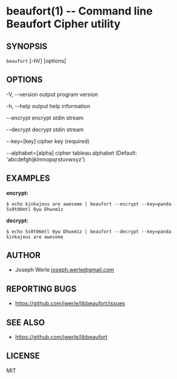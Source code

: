 beaufort(1) -- Command line Beaufort Cipher utility
=================================

## SYNOPSIS

`beaufort` \[-hV\] \[options\]

## OPTIONS

  -V, --version
      output program version

  -h, --help
      output help information

  --encrypt
      encrypt stdin stream

  --decrypt
      decrypt stdin stream

  --key=[key]
      cipher key (required)

  --alphabet=[alpha]
    cipher tableau alphabet (Default: 'abcdefghijklmnopqrstuvwxyz')

## EXAMPLES

  **encrypt:**

  ```
  $ echo kinkajous are awesome | beaufort --encrypt --key=panda
  5s0t06mtl 0yw Dhwxm1z
  ```

  **decrypt:**

  ```
  $ echo 5s0t06mtl 0yw Dhwxm1z | beaufort --decrypt --key=panda
  kinkajous are awesome
  ```

## AUTHOR

  - Joseph Werle <joseph.werle@gmail.com>

## REPORTING BUGS

  - <https://github.com/jwerle/libbeaufort/issues>

## SEE ALSO

  - <https://github.com/jwerle/libbeaufort>

## LICENSE

MIT
